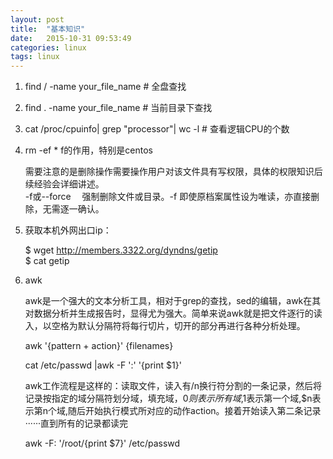 ```yaml
---
layout: post
title:  "基本知识"
date:   2015-10-31 09:53:49
categories: linux
tags: linux
---
```

1. find / -name your_file_name  # 全盘查找
    
2. find . -name your_file_name   # 当前目录下查找

3. cat /proc/cpuinfo| grep "processor"| wc -l # 查看逻辑CPU的个数

4. rm -ef * f的作用，特别是centos

   需要注意的是删除操作需要操作用户对该文件具有写权限，具体的权限知识后续经验会详细讲述。</br>
  -f或--force 　强制删除文件或目录。-f 即使原档案属性设为唯读，亦直接删除，无需逐一确认。</br>

5. 获取本机外网出口ip：

   $ wget http://members.3322.org/dyndns/getip</br>
   $ cat getip</br>

6. awk

	awk是一个强大的文本分析工具，相对于grep的查找，sed的编辑，awk在其对数据分析并生成报告时，显得尤为强大。简单来说awk就是把文件逐行的读入，以空格为默认分隔符将每行切片，切开的部分再进行各种分析处理。 

	awk '{pattern + action}' {filenames}

	cat /etc/passwd |awk  -F ':'  '{print $1}'  

	awk工作流程是这样的：读取文件，读入有/n换行符分割的一条记录，然后将记录按指定的域分隔符划分域，填充域，$0则表示所有域,$1表示第一个域,$n表示第n个域,随后开始执行模式所对应的动作action。接着开始读入第二条记录······直到所有的记录都读完

	awk -F: '/root/{print $7}' /etc/passwd 




 
